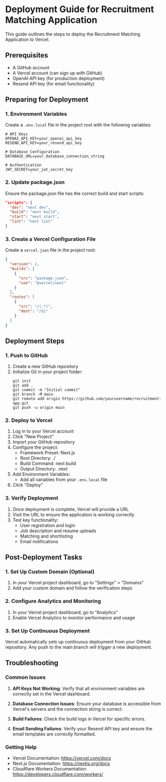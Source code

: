 # Deployment Guide for Recruitment Matching Application

This guide outlines the steps to deploy the Recruitment Matching Application to Vercel.

## Prerequisites

- A GitHub account
- A Vercel account (can sign up with GitHub)
- OpenAI API key (for production deployment)
- Resend API key (for email functionality)

## Preparing for Deployment

### 1. Environment Variables

Create a `.env.local` file in the project root with the following variables:

```
# API Keys
OPENAI_API_KEY=your_openai_api_key
RESEND_API_KEY=your_resend_api_key

# Database Configuration
DATABASE_URL=your_database_connection_string

# Authentication
JWT_SECRET=your_jwt_secret_key
```

### 2. Update package.json

Ensure the package.json file has the correct build and start scripts:

```json
"scripts": {
  "dev": "next dev",
  "build": "next build",
  "start": "next start",
  "lint": "next lint"
}
```

### 3. Create a Vercel Configuration File

Create a `vercel.json` file in the project root:

```json
{
  "version": 2,
  "builds": [
    {
      "src": "package.json",
      "use": "@vercel/next"
    }
  ],
  "routes": [
    {
      "src": "/(.*)",
      "dest": "/$1"
    }
  ]
}
```

## Deployment Steps

### 1. Push to GitHub

1. Create a new GitHub repository
2. Initialize Git in your project folder:
   ```
   git init
   git add .
   git commit -m "Initial commit"
   git branch -M main
   git remote add origin https://github.com/yourusername/recruitment-app.git
   git push -u origin main
   ```

### 2. Deploy to Vercel

1. Log in to your Vercel account
2. Click "New Project"
3. Import your GitHub repository
4. Configure the project:
   - Framework Preset: Next.js
   - Root Directory: ./
   - Build Command: next build
   - Output Directory: .next
5. Add Environment Variables:
   - Add all variables from your `.env.local` file
6. Click "Deploy"

### 3. Verify Deployment

1. Once deployment is complete, Vercel will provide a URL
2. Visit the URL to ensure the application is working correctly
3. Test key functionality:
   - User registration and login
   - Job description and resume uploads
   - Matching and shortlisting
   - Email notifications

## Post-Deployment Tasks

### 1. Set Up Custom Domain (Optional)

1. In your Vercel project dashboard, go to "Settings" > "Domains"
2. Add your custom domain and follow the verification steps

### 2. Configure Analytics and Monitoring

1. In your Vercel project dashboard, go to "Analytics"
2. Enable Vercel Analytics to monitor performance and usage

### 3. Set Up Continuous Deployment

Vercel automatically sets up continuous deployment from your GitHub repository. Any push to the main branch will trigger a new deployment.

## Troubleshooting

### Common Issues

1. **API Keys Not Working**: Verify that all environment variables are correctly set in the Vercel dashboard.

2. **Database Connection Issues**: Ensure your database is accessible from Vercel's servers and the connection string is correct.

3. **Build Failures**: Check the build logs in Vercel for specific errors.

4. **Email Sending Failures**: Verify your Resend API key and ensure the email templates are correctly formatted.

### Getting Help

- Vercel Documentation: https://vercel.com/docs
- Next.js Documentation: https://nextjs.org/docs
- Cloudflare Workers Documentation: https://developers.cloudflare.com/workers/
